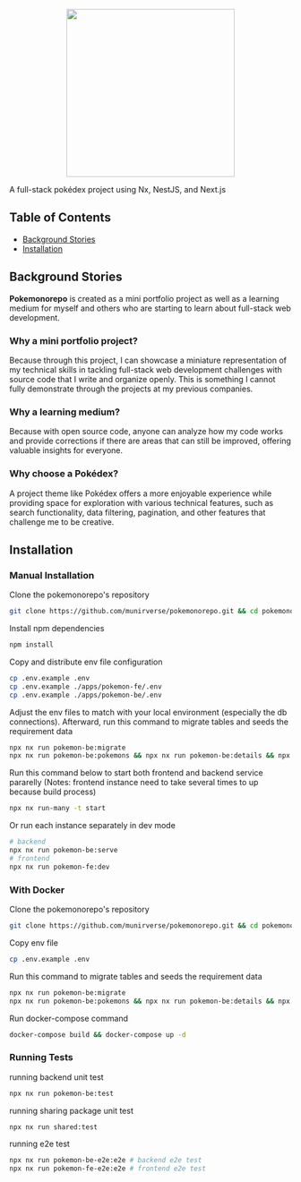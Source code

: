<p align="center">
    <img src="https://raw.githubusercontent.com/munirverse/pokemonorepo/refs/heads/main/apps/pokemon-fe/public/logo.png" width="300">
</p>
A full-stack pokédex project using Nx, NestJS, and Next.js

## Table of Contents
* [Background Stories](#background-stories)
* [Installation](#installation)

## Background Stories
**Pokemonorepo** is created as a mini portfolio project as well as a learning medium for myself and others who are starting to learn about full-stack web development.

### Why a mini portfolio project? 
Because through this project, I can showcase a miniature representation of my technical skills in tackling full-stack web development challenges with source code that I write and organize openly. This is something I cannot fully demonstrate through the projects at my previous companies. 

### Why a learning medium? 
Because with open source code, anyone can analyze how my code works and provide corrections if there are areas that can still be improved, offering valuable insights for everyone.

### Why choose a Pokédex?
A project theme like Pokédex offers a more enjoyable experience while providing space for exploration with various technical features, such as search functionality, data filtering, pagination, and other features that challenge me to be creative.

## Installation
### Manual Installation
Clone the pokemonorepo's repository
```bash
git clone https://github.com/munirverse/pokemonorepo.git && cd pokemonorepo
```
Install npm dependencies
```bash
npm install
```
Copy and distribute env file configuration
```bash
cp .env.example .env
cp .env.example ./apps/pokemon-fe/.env
cp .env.example ./apps/pokemon-be/.env
```
Adjust the env files to match with your local environment (especially the db connections). Afterward, run this command to migrate tables and seeds the requirement data
```bash
npx nx run pokemon-be:migrate
npx nx run pokemon-be:pokemons && npx nx run pokemon-be:details && npx nx run pokemon-be:shapes
```
Run this command below to start both frontend and backend service pararelly (Notes: frontend instance need to take several times to up because build process)
```bash
npx nx run-many -t start
```
Or run each instance separately in dev mode
```bash
# backend
npx nx run pokemon-be:serve
# frontend
npx nx run pokemon-fe:dev 
```
### With Docker 
Clone the pokemonorepo's repository
```bash
git clone https://github.com/munirverse/pokemonorepo.git && cd pokemonorepo
```
Copy env file
```bash
cp .env.example .env
```
Run this command to migrate tables and seeds the requirement data
```bash
npx nx run pokemon-be:migrate
npx nx run pokemon-be:pokemons && npx nx run pokemon-be:details && npx nx run pokemon-be:shapes
```
Run docker-compose command
```bash
docker-compose build && docker-compose up -d
```
### Running Tests
running backend unit test 
```bash
npx nx run pokemon-be:test
```
running sharing package unit test
```bash
npx nx run shared:test
```
running e2e test 
```bash
npx nx run pokemon-be-e2e:e2e # backend e2e test
npx nx run pokemon-fe-e2e:e2e # frontend e2e test 
```
